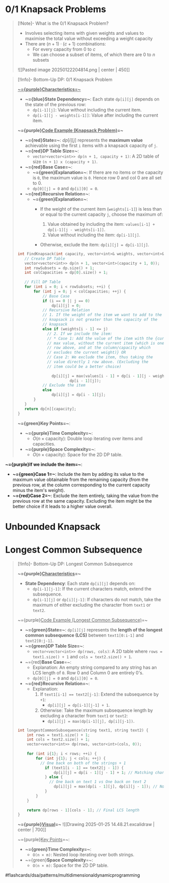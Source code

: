# 0/1 Knapsack Problems

>[!Note]- What is the 0/1 Knapsack Problem?
> <!-- Multiline -->
>* Involves selecting items with given weights and values to maximise the total value without exceeding a weight capacity
>* There are $(n + 1) \cdot (c + 1)$ combinations:
>	* For every capacity from $0$ to $c$
>	* We can choose a subset of items, of which there are $0$ to $n$ subsets
>
>![[Pasted image 20250122204814.png | center | 450]]

>[!Info]- Bottom-Up DP: 0/1 Knapsack Problem
><!-- Multiline -->
><u>**~={purple}Characteristics=~**</u>
>* **~={blue}State Dependency=~**: Each state `dp[i][j]` depends on the state of the previous row:
>   - `dp[i-1][j]`: Value without including the current item.
>   - `dp[i-1][j - weights[i-1]]`: Value after including the current item.
>
>**~={purple}<u>Code Example (Knapsack Problem)</u>=~**
>* **~={red}State=~**: $dp[i][j]$ represents the **maximum value** achievable using the first `i` items with a knapsack capacity of `j`.
>* **~={red}DP Table Size=~**:
>	* `vector<vector<int​>> dp(n + 1, capacity + 1)`: A 2D table of size `(n + 1) x (capacity + 1)`.
>* **~={red}Base Case=~**:
>	* **~={green}Explanation=~**: If there are no items or the capacity is `0`, the maximum value is `0`. Hence row 0 and col 0 are all set to 0.
>	* `dp[0][j] = 0` and `dp[i][0] = 0`.
>* **~={red}Recursive Relation=~**:
>	* **~={green}Explanation=~**:
>		* If the weight of the current item (`weights[i-1]`) is less than or equal to the current capacity `j`, choose the maximum of:
>
>			1. Value obtained by including the item: `values[i-1] + dp[i-1][j - weights[i-1]]`.
>			2. Value without including the item: `dp[i-1][j]`.
>
>		* Otherwise, exclude the item: `dp[i][j] = dp[i-1][j]`.
>
>```cpp
>int FindKnapsack(int capacity, vector<int​>& weights, vector<int​>& values, int n) {
>    // Create DP Table
>    vector<vector<int​>​> dp(n + 1, vector<int​>(capacity + 1, 0));
>    int rowSubsets = dp.size() + 1;
>    int colCapacities = dp[0].size() + 1;
>    
>    // Fill DP Table
>    for (int i = 0; i < rowSubsets; ++i) {
>        for (int j = 0; j < colCapacities; ++j) {
>            // Base Case
>            if (i == 0 || j == 0)
>                dp[i][j] = 0;
>            // Recursive Relation
>            // 1. If the weight of the item we want to add to the 
>            // knapsack is not greater than the capacity of the
>            // knapsack
>            else if (weights[i - 1] <= j)
> 	           // 2. If we include the item:
> 	           // * Case 1: Add the value of the item with the {current
> 	           // max value, without the current item (which is one
> 	           // row above, and at the column/capacity which 
> 	           // excludes the current weight)} OR
> 	           // Case 2: We exclude the item, thus taking the 
> 	           // value directly 1 row above. (Excluding the
> 	           // item could be a better choice)
> 	           
>                dp[i][j] = max(values[i - 1] + dp[i - 1][j - weights[i - 1]], 
> 			             dp[i - 1][j]);
>            // Exclude the item
>            else
>                dp[i][j] = dp[i - 1][j];
>        }
>    }
>    return dp[n][capacity];
>}
>```
>
>**~={green}Key Points=~**:
> - **~={purple}Time Complexity=~**: 
>   - $O(n \times \text{capacity})$: Double loop iterating over items and capacities.
> - **~={purple}Space Complexity=~**: 
>   - $O(n \times \text{capacity})$: Space for the 2D DP table.

**~={purple}If we include the item=~**:
- **~={green}Case 1=~**: Include the item by adding its value to the maximum value obtainable from the remaining capacity (from the previous row, at the column corresponding to the current capacity minus the item's weight).
- **~={red}Case 2=~**: Exclude the item entirely, taking the value from the previous row at the same capacity. Excluding the item might be the better choice if it leads to a higher value overall.

# Unbounded Knapsack

# Longest Common Subsequence

> [!Info]- Bottom-Up DP: Longest Common Subsequence
> 
> **~={purple}<u>Characteristics</u>=~**
> 
> - **State Dependency**: Each state `dp[i][j]` depends on:
>     - `dp[i-1][j-1]`: If the current characters match, extend the subsequence.
>     - `dp[i-1][j]` or `dp[i][j-1]`: If characters do not match, take the maximum of either excluding the character from `text1` or `text2`.
> 
> ~={purple}<u>Code Example (Longest Common Subsequence)</u>=~
> 
> - **~={green}State=~**: `dp[i][j]` represents the **length of the longest common subsequence (LCS)** between `text1[0:i-1]` and `text2[0:j-1]`.
> - **~={green}DP Table Size=~**:
>     - `vector<vector<int>> dp(rows, cols)`: A 2D table where `rows = text1.size() + 1` and `cols = text2.size() + 1`.
> - ~={red}**Base Case**=~:
>     - Explanation: An empty string compared to any string has an LCS length of `0`. Row 0 and Column 0 are entirely 0's.
>     - `dp[0][j] = 0` and `dp[i][0] = 0`.
> - **~={red}Recursive Relation=~**:
>     - Explanation:
>         1. If `text1[i-1] == text2[j-1]`: Extend the subsequence by `+1`:
>             - `dp[i][j] = dp[i-1][j-1] + 1`.
>         2. Otherwise: Take the maximum subsequence length by excluding a character from `text1` or `text2`:
>             - `dp[i][j] = max(dp[i-1][j], dp[i][j-1])`.
> 
> ```cpp
> int longestCommonSubsequence(string text1, string text2) {  
>     int rows = text1.size() + 1;  
>     int cols = text2.size() + 1;  
>     vector<vector<int​>> dp(rows, vector<int​>(cols, 0));  
>   
>     for (int i{1}; i < rows; ++i) {  
>         for (int j{1}; j < cols; ++j) {  
> 	        // One back on both of the strings + 1
>             if (text1[i - 1] == text2[j - 1]) {  
>                 dp[i][j] = dp[i - 1][j - 1] + 1; // Matching characters  
>             } else {
> 		        // One back on text 1 vs One back on text 2  
>                 dp[i][j] = max(dp[i - 1][j], dp[i][j - 1]); // Non-matching  
>             }  
>         }  
>     }  
>   
>     return dp[rows - 1][cols - 1]; // Final LCS length  
> }
> ```
> 
> **~={purple}<u>Visual</u>=~**
>  ![[Drawing 2025-01-25 14.48.21.excalidraw | center | 700]]
> 
> ~={purple}<u>Key Points</u>=~:
> 
> - **~={green}Time Complexity=~**:
>     - `O(n × m)`: Nested loop iterating over both strings.
> - ~={green}**Space Complexity**=~:
>     - `O(n × m)`: Space for the 2D DP table.

#flashcards/dsa/patterns/multidimensionaldynamicprogramming
